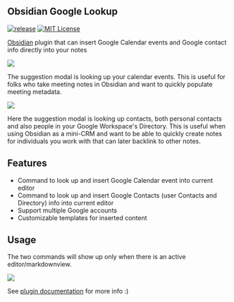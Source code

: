 ## Obsidian Google Lookup

[![release](https://img.shields.io/github/v/release/k4mp3r/obsidian-google-lookup?display_name=tag&sort=semver)](https://github.com/k4mp3r/obsidian-google-lookup)
[![MIT License](https://img.shields.io/github/license/k4mp3r/obsidian-google-lookup)](LICENSE)

[Obsidian](https://obsidian.md) plugin that can insert Google Calendar events and Google contact info directly into your notes

![](https://raw.githubusercontent.com/k4mp3r/obsidian-google-lookup/main/docs/images/event-insert.gif)

The suggestion modal is looking up your calendar events. This is useful for folks who take meeting notes in Obsidian and want to quickly populate meeting metadata.

![](https://raw.githubusercontent.com/k4mp3r/obsidian-google-lookup/main/docs/images/contact-insert.gif)

Here the suggestion modal is looking up contacts, both personal contacts and also people in your Google Workspace's Directory. This is useful when using Obsidian as a mini-CRM and want to be able to quickly create notes for individuals you work with that can later backlink to other notes.

## Features

- Command to look up and insert Google Calendar event into current editor
- Command to look up and insert Google Contacts (user Contacts and Directory) info into current editor
- Support multiple Google accounts
- Customizable templates for inserted content

## Usage

The two commands will show up only when there is an active editor/markdownview.

![](https://raw.githubusercontent.com/k4mp3r/obsidian-google-lookup/main/docs/images/commands.png)

See [plugin documentation](https://k4mp3r.github.io/obsidian-google-lookup) for more info
:)
